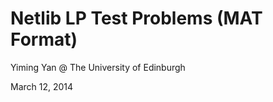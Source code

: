 Netlib LP Test Problems (MAT Format)
====================================



Yiming Yan @ The University of Edinburgh

March 12, 2014
